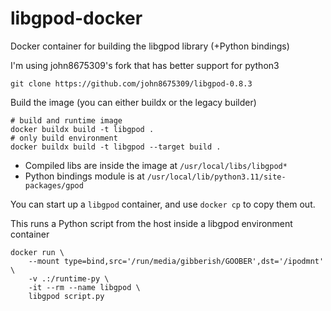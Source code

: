 # libgpod-docker

Docker container for building the libgpod library (+Python bindings)

I'm using john8675309's fork that has better support for python3

```shell
git clone https://github.com/john8675309/libgpod-0.8.3
```

Build the image (you can either buildx or the legacy builder)

```shell
# build and runtime image
docker buildx build -t libgpod .
# only build environment
docker buildx build -t libgpod --target build .
```

- Compiled libs are inside the image at `/usr/local/libs/libgpod*`
- Python bindings module is at `/usr/local/lib/python3.11/site-packages/gpod`

You can start up a `libgpod` container, and use `docker cp` to copy them out.

This runs a Python script from the host inside a libgpod environment container

```shell
docker run \
    --mount type=bind,src='/run/media/gibberish/GOOBER',dst='/ipodmnt' \
    -v .:/runtime-py \
    -it --rm --name libgpod \
    libgpod script.py
```
